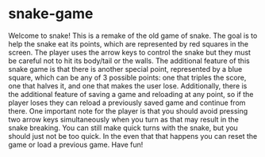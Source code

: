# snake-game
Welcome to snake! This is a remake of the old game of snake. The goal is to help the snake eat its points, which are 
represented by red squares in the screen. The player uses the arrow keys to control the snake but they must be careful not to hit its body/tail or the walls. 
The additional feature of this snake game is that there is another special point, represented by a blue square, which can be any of 3 possible 
points: one that triples the score, one that halves it, and one that makes the user lose. Additionally, there is the additional feature of saving a game and 
reloading at any point, so if the player loses they can reload a previously saved game and continue from there. One important note for the player is that
you should avoid pressing two arrow keys simultaneously when you turn as that may result in the snake breaking. You can still make quick turns with the
snake, but you should just not be too quick. In the even that that happens you can reset the game or load a previous game. 
Have fun!
